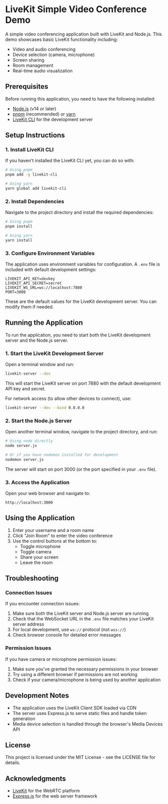 # LiveKit Simple Video Conference Demo

A simple video conferencing application built with LiveKit and Node.js. This demo showcases basic LiveKit functionality including:

- Video and audio conferencing
- Device selection (camera, microphone)
- Screen sharing
- Room management
- Real-time audio visualization

## Prerequisites

Before running this application, you need to have the following installed:

- [Node.js](https://nodejs.org/) (v14 or later)
- [pnpm](https://pnpm.io/) (recommended) or [yarn](https://yarnpkg.com/)
- [LiveKit CLI](https://docs.livekit.io/getting-started/cli/) for the development server

## Setup Instructions

### 1. Install LiveKit CLI

If you haven't installed the LiveKit CLI yet, you can do so with:

```bash
# Using pnpm
pnpm add -g livekit-cli

# Using yarn
yarn global add livekit-cli
```

### 2. Install Dependencies

Navigate to the project directory and install the required dependencies:

```bash
# Using pnpm
pnpm install

# Using yarn
yarn install
```

### 3. Configure Environment Variables

The application uses environment variables for configuration. A `.env` file is included with default development settings:

```
LIVEKIT_API_KEY=devkey
LIVEKIT_API_SECRET=secret
LIVEKIT_WS_URL=ws://localhost:7880
PORT=3000
```

These are the default values for the LiveKit development server. You can modify them if needed.

## Running the Application

To run the application, you need to start both the LiveKit development server and the Node.js server.

### 1. Start the LiveKit Development Server

Open a terminal window and run:

```bash
livekit-server --dev
```

This will start the LiveKit server on port 7880 with the default development API key and secret.

For network access (to allow other devices to connect), use:

```bash
livekit-server --dev --bind 0.0.0.0
```

### 2. Start the Node.js Server

Open another terminal window, navigate to the project directory, and run:

```bash
# Using node directly
node server.js

# Or if you have nodemon installed for development
nodemon server.js
```

The server will start on port 3000 (or the port specified in your `.env` file).

### 3. Access the Application

Open your web browser and navigate to:

```
http://localhost:3000
```

## Using the Application

1. Enter your username and a room name
2. Click "Join Room" to enter the video conference
3. Use the control buttons at the bottom to:
   - Toggle microphone
   - Toggle camera
   - Share your screen
   - Leave the room

## Troubleshooting

### Connection Issues

If you encounter connection issues:

1. Make sure both the LiveKit server and Node.js server are running
2. Check that the WebSocket URL in the `.env` file matches your LiveKit server address
3. For local development, use `ws://` protocol (not `wss://`)
4. Check browser console for detailed error messages

### Permission Issues

If you have camera or microphone permission issues:

1. Make sure you've granted the necessary permissions in your browser
2. Try using a different browser if permissions are not working
3. Check if your camera/microphone is being used by another application

## Development Notes

- The application uses the LiveKit Client SDK loaded via CDN
- The server uses Express.js to serve static files and handle token generation
- Media device selection is handled through the browser's Media Devices API

## License

This project is licensed under the MIT License - see the LICENSE file for details.

## Acknowledgments

- [LiveKit](https://livekit.io/) for the WebRTC platform
- [Express.js](https://expressjs.com/) for the web server framework
